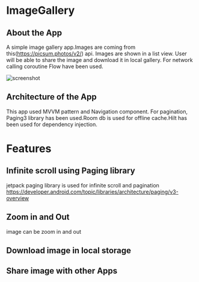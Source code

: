 # ImageGallery

## About the App
A simple image gallery app.Images are coming from this(https://picsum.photos/v2/) api. Images are shown in a list view. User will be able to share the image and download it in local gallery. For network calling coroutine Flow have been used.

![screenshot](images/gif.gif)

## Architecture of the App
This app used MVVM pattern and Navigation component. For pagination, Paging3 library has been used.Room db is used for offline cache.Hilt has been used for dependency injection.

# Features
## Infinite scroll using Paging library
jetpack paging library is used for infinite scroll and pagination
https://developer.android.com/topic/libraries/architecture/paging/v3-overview

## Zoom in and Out
image can be zoom in and out

## Download image in local storage

## Share image with other Apps
